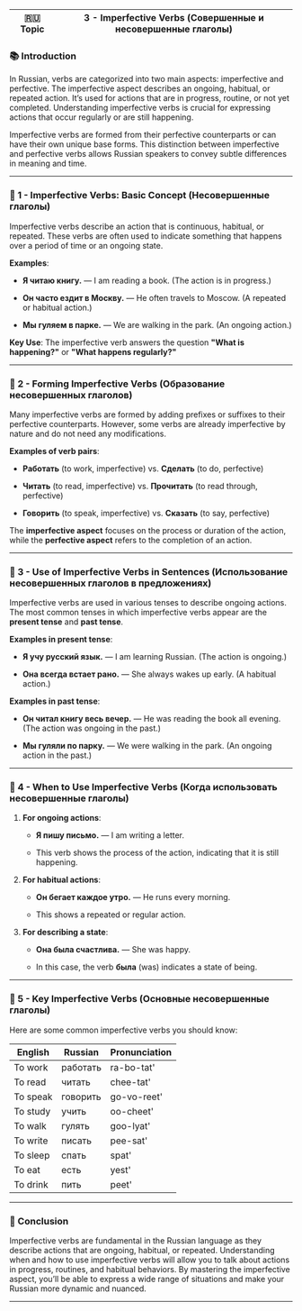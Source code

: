 
|🇷🇺 Topic|3 - Imperfective Verbs (Совершенные и несовершенные глаголы)|
|---|---|

### 📚 Introduction

In Russian, verbs are categorized into two main aspects: imperfective and perfective. The imperfective aspect describes an ongoing, habitual, or repeated action. It’s used for actions that are in progress, routine, or not yet completed. Understanding imperfective verbs is crucial for expressing actions that occur regularly or are still happening.

Imperfective verbs are formed from their perfective counterparts or can have their own unique base forms. This distinction between imperfective and perfective verbs allows Russian speakers to convey subtle differences in meaning and time.

---

### 🔑 1 - Imperfective Verbs: Basic Concept (Несовершенные глаголы)

Imperfective verbs describe an action that is continuous, habitual, or repeated. These verbs are often used to indicate something that happens over a period of time or an ongoing state.

**Examples**:

- **Я читаю книгу.** — I am reading a book. (The action is in progress.)
    
- **Он часто ездит в Москву.** — He often travels to Moscow. (A repeated or habitual action.)
    
- **Мы гуляем в парке.** — We are walking in the park. (An ongoing action.)
    

**Key Use**: The imperfective verb answers the question **"What is happening?"** or **"What happens regularly?"**

---

### 🧪 2 - Forming Imperfective Verbs (Образование несовершенных глаголов)

Many imperfective verbs are formed by adding prefixes or suffixes to their perfective counterparts. However, some verbs are already imperfective by nature and do not need any modifications.

**Examples of verb pairs**:

- **Работать** (to work, imperfective) vs. **Сделать** (to do, perfective)
    
- **Читать** (to read, imperfective) vs. **Прочитать** (to read through, perfective)
    
- **Говорить** (to speak, imperfective) vs. **Сказать** (to say, perfective)
    

The **imperfective aspect** focuses on the process or duration of the action, while the **perfective aspect** refers to the completion of an action.

---

### 🧠 3 - Use of Imperfective Verbs in Sentences (Использование несовершенных глаголов в предложениях)

Imperfective verbs are used in various tenses to describe ongoing actions. The most common tenses in which imperfective verbs appear are the **present tense** and **past tense**.

**Examples in present tense**:

- **Я учу русский язык.** — I am learning Russian. (The action is ongoing.)
    
- **Она всегда встает рано.** — She always wakes up early. (A habitual action.)
    

**Examples in past tense**:

- **Он читал книгу весь вечер.** — He was reading the book all evening. (The action was ongoing in the past.)
    
- **Мы гуляли по парку.** — We were walking in the park. (An ongoing action in the past.)
    

---

### 🔗 4 - When to Use Imperfective Verbs (Когда использовать несовершенные глаголы)

1. **For ongoing actions**:
    
    - **Я пишу письмо.** — I am writing a letter.
        
    - This verb shows the process of the action, indicating that it is still happening.
        
2. **For habitual actions**:
    
    - **Он бегает каждое утро.** — He runs every morning.
        
    - This shows a repeated or regular action.
        
3. **For describing a state**:
    
    - **Она была счастлива.** — She was happy.
        
    - In this case, the verb **была** (was) indicates a state of being.
        

---

### 🧪 5 - Key Imperfective Verbs (Основные несовершенные глаголы)

Here are some common imperfective verbs you should know:

|English|Russian|Pronunciation|
|---|---|---|
|To work|работать|ra-bo-tat'|
|To read|читать|chee-tat'|
|To speak|говорить|go-vo-reet'|
|To study|учить|oo-cheet'|
|To walk|гулять|goo-lyat'|
|To write|писать|pee-sat'|
|To sleep|спать|spat'|
|To eat|есть|yest'|
|To drink|пить|peet'|

---

### 🎯 Conclusion

Imperfective verbs are fundamental in the Russian language as they describe actions that are ongoing, habitual, or repeated. Understanding when and how to use imperfective verbs will allow you to talk about actions in progress, routines, and habitual behaviors. By mastering the imperfective aspect, you’ll be able to express a wide range of situations and make your Russian more dynamic and nuanced.

---
